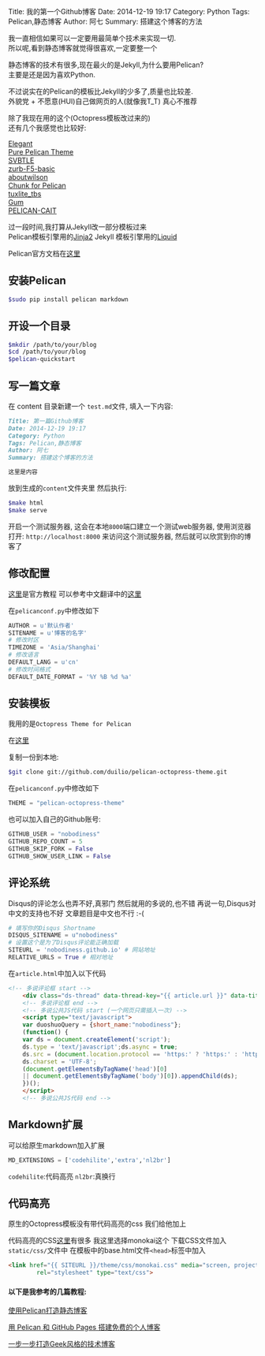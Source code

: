 Title: 我的第一个Github博客
Date: 2014-12-19 19:17
Category: Python
Tags: Pelican,静态博客
Author: 阿七
Summary: 搭建这个博客的方法

我一直相信如果可以一定要用最简单个技术来实现一切.  
所以呢,看到静态博客就觉得很喜欢,一定要整一个

静态博客的技术有很多,现在最火的是Jekyll,为什么要用Pelican?  
主要是还是因为喜欢Python.

不过说实在的Pelican的模板比Jekyll的少多了,质量也比较差.  
外貌党 + 不愿意(HUI)自己做网页的人(就像我T_T) 真心不推荐  

除了我现在用的这个(Octopress模板改过来的)  
还有几个我感觉也比较好:

[Elegant](http://oncrashreboot.com/elegant-best-pelican-theme-features)  
[Pure Pelican Theme](http://purepelican.com)  
[SVBTLE](https://github.com/wting/pelican-svbtle)  
[zurb-F5-basic](https://github.com/getpelican/pelican-themes/tree/master/zurb-F5-basic)  
[aboutwilson](https://github.com/getpelican/pelican-themes/tree/master/aboutwilson)  
[Chunk for Pelican](https://github.com/tbunnyman/pelican-chunk)  
[tuxlite_tbs](https://github.com/getpelican/pelican-themes/tree/master/tuxlite_tbs)  
[Gum](https://github.com/getpelican/pelican-themes/tree/master/gum)  
[PELICAN-CAIT](http://ptd.pronoiac.org/pelican-cait/)  

过一段时间,我打算从Jekyll改一部分模板过来  
Pelican模板引擎用的[Jinja2](http://jinja.pocoo.org)
Jekyll 模板引擎用的[Liquid](http://docs.shopify.com/themes/liquid-documentation/basics)

Pelican官方文档在[这里](http://docs.getpelican.com/en/3.5.0/index.html)

## 安装Pelican
```bash
$sudo pip install pelican markdown
```
## 开设一个目录
```bash
$mkdir /path/to/your/blog
$cd /path/to/your/blog
$pelican-quickstart
```
## 写一篇文章
在 content 目录新建一个 `test.md`文件, 填入一下内容:
```markdown
Title: 第一篇Github博客
Date: 2014-12-19 19:17
Category: Python
Tags: Pelican,静态博客
Author: 阿七
Summary: 搭建这个博客的方法

这里是内容
```
放到生成的`content`文件夹里
然后执行:
```bash
$make html
$make serve
```
开启一个测试服务器, 这会在本地`8000`端口建立一个测试web服务器, 
使用浏览器打开: `http://localhost:8000` 来访问这个测试服务器, 然后就可以欣赏到你的博客了

## 修改配置
[这里](http://docs.getpelican.com/en/3.5.0/settings.html)是官方教程
可以参考中文翻译中的[这里](http://pelican-zh.readthedocs.org/en/latest/zh-cn/settings/)

在`pelicanconf.py`中修改如下
```python
AUTHOR = u'默认作者'
SITENAME = u'博客的名字'
# 修改时区
TIMEZONE = 'Asia/Shanghai'
# 修改语言
DEFAULT_LANG = u'cn'
# 修改时间格式
DEFAULT_DATE_FORMAT = '%Y %B %d %a'
```
## 安装模板
我用的是`Octopress Theme for Pelican`

在[这里](https://github.com/duilio/pelican-octopress-theme)

复制一份到本地:
```bash
$git clone git://github.com/duilio/pelican-octopress-theme.git
```

在`pelicanconf.py`中修改如下

```python
THEME = "pelican-octopress-theme"
```

也可以加入自己的Github账号:

```python
GITHUB_USER = "nobodiness"
GITHUB_REPO_COUNT = 5
GITHUB_SKIP_FORK = False
GITHUB_SHOW_USER_LINK = False
```
## 评论系统
Disqus的评论怎么也弄不好,真邪门
然后就用的多说的,也不错
再说一句,Disqus对中文的支持也不好
文章题目是中文也不行 :-(
```python
# 填写你的Disqus Shortname
DISQUS_SITENAME = u"nobodiness"
# 设置这个是为了Disqus评论能正确加载
SITEURL = 'nobodiness.github.io' # 网站地址
RELATIVE_URLS = True # 相对地址
```
在`article.html`中加入以下代码
```html
<!-- 多说评论框 start -->
    <div class="ds-thread" data-thread-key="{{ article.url }}" data-title="{{ article.title }}" data-url="{{ SITEURL }}/{{ article.url }}"></div>
    <!-- 多说评论框 end -->
    <!-- 多说公共JS代码 start (一个网页只需插入一次) -->
    <script type="text/javascript">
    var duoshuoQuery = {short_name:"nobodiness"};
    (function() {
    var ds = document.createElement('script');
    ds.type = 'text/javascript';ds.async = true;
    ds.src = (document.location.protocol == 'https:' ? 'https:' : 'http:') + '//static.duoshuo.com/embed.js';
    ds.charset = 'UTF-8';
    (document.getElementsByTagName('head')[0]
    || document.getElementsByTagName('body')[0]).appendChild(ds);
    })();
    </script> 
    <!-- 多说公共JS代码 end --> 
```
## Markdown扩展
可以给原生markdown加入扩展
```python
MD_EXTENSIONS = ['codehilite','extra','nl2br']
```
`codehilite`:代码高亮
`nl2br`:真换行
## 代码高亮
原生的Octopress模板没有带代码高亮的css
我们给他加上

代码高亮的CSS[这里](http://richleland.github.io/pygments-css/)有很多
我这里选择monokai这个
下载CSS文件加入`static/css/`文件中
在模板中的base.html文件`<head>`标签中加入
```html
<link href="{{ SITEURL }}/theme/css/monokai.css" media="screen, projection"
        rel="stylesheet" type="text/css">
```




#### 以下是我参考的几篇教程:

[使用Pelican打造静态博客](http://www.linuxzen.com/shi-yong-pelicanda-zao-jing-tai-bo-ke.html)

[用 Pelican 和 GitHub Pages 搭建免费的个人博客](http://www.dongxf.com/3_Build_Personal_Blog_With_Pelican_And_GitHub_Pages.html)

[一步一步打造Geek风格的技术博客](http://blog.csdn.net/poem_of_sunshine/article/details/12913325)

